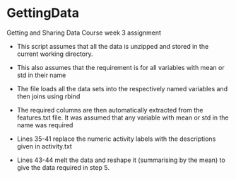 GettingData
===========

Getting and Sharing Data Course week 3 assignment

* This script assumes that all the data is unzipped and stored in the current working directory.

* This also assumes that the requirement is for all variables with mean or std in their name

* The file loads all the data sets into the respectively named variables and then joins using rbind

* The required columns are then automatically extracted from the features.txt file. It was assumed that any variable with mean or std in the name was required

* Lines 35-41 replace the numeric activity labels with the descriptions given in activity.txt

* Lines 43-44 melt the data and reshape it (summarising by the mean) to give the data required in step 5.
